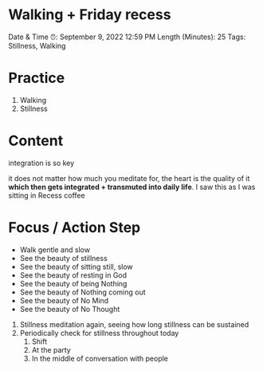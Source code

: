 # Walking + Friday recess

Date & Time ⏰: September 9, 2022 12:59 PM
Length (Minutes): 25
Tags: Stillness, Walking

# Practice

1. Walking
2. Stillness

# Content

integration is so key

it does not matter how much you meditate for, the heart is the quality of it **which then gets integrated + transmuted into daily life**. I saw this as I was sitting in Recess coffee

# Focus / Action Step

- Walk gentle and slow
- See the beauty of stillness
- See the beauty of sitting still, slow
- See the beauty of resting in God
- See the beauty of being Nothing
- See the beauty of Nothing coming out
- See the beauty of No Mind
- See the beauty of No Thought

1. Stillness meditation again, seeing how long stillness can be sustained
2. Periodically check for stillness throughout today
    1. Shift
    2. At the party
    3. In the middle of conversation with people